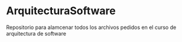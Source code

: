 # ArquitecturaSoftware
Repositorio para alamcenar todos los archivos pedidos en el curso de arquitectura de software
